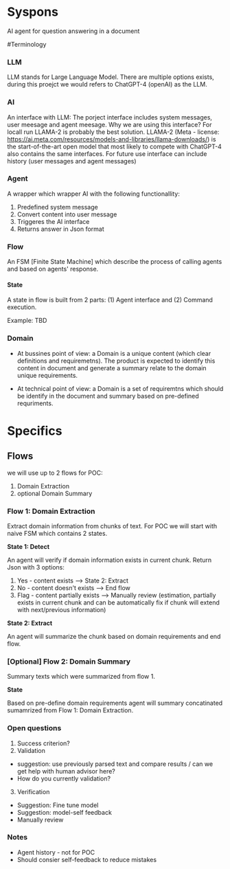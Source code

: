# Syspons
 AI agent for question answering in a document

#Terminology

### **LLM**
LLM stands for Large Language Model. There are multiple options exists, during this proejct we would refers to ChatGPT-4 (openAI) as the LLM.


### **AI**
An interface with LLM:
The porject interface includes system messages, user meesage and agent meesage.
Why we are using this interface?
For locall run LLAMA-2 is probably the best solution. LLAMA-2 (Meta - license: https://ai.meta.com/resources/models-and-libraries/llama-downloads/) is the start-of-the-art open model that most likely to compete with ChatGPT-4 also contains the same interfaces.
For future use interface can include history (user messages and agent messages)


### **Agent**
A wrapper which wrapper AI with the following functionallity:
1. Predefined system message
2. Convert content into user message
3. Triggeres the AI interface
4. Returns answer in Json format


### **Flow**
An FSM [Finite State Machine] which describe the process of calling agents and based on agents' response.
#### **State**
A state in flow is built from 2 parts: (1) Agent interface and (2) Command execution.

Example: TBD


### **Domain**
* At bussines point of view: a Domain is a unique content (which clear definitions and requiremetns). The product is expected to identify this content in document and generate a summary relate to the domain unique requirements.

* At technical point of view: a Domain is a set of requiremtns which should be identify in the document and summary based on pre-defined requriments.

# Specifics
## Flows
we will use up to 2 flows for POC:
1. Domain Extraction
2. optional Domain Summary

### Flow 1: Domain Extraction
Extract domain information from chunks of text. For POC we will start with naive FSM which contains 2 states.

**State 1: Detect**

An agent will verify if domain information exists in current chunk. Return Json with 3 options:
1. Yes - content exists --> State 2: Extract
2. No - content doesn't exists --> End flow
3. Flag - content partially exists --> Manually review (estimation, partially exists in current chunk and can be automatically fix if chunk will extend with next/previous information)

**State 2: Extract**

An agent will summarize the chunk based on domain requirements and end flow.

### [Optional] Flow 2: Domain Summary
Summary texts which were summarized from flow 1.

**State**

Based on pre-define domain requirements agent will summary concatinated sumamrized from Flow 1: Domain Extraction.

### Open questions
1. Success criterion?
2. Validation
*  suggestion: use previously parsed text and compare results / can we get help with human advisor here?
* How do you currently validation?
3. Verification
* Suggestion: Fine tune model
* Suggestion: model-self feedback
* Manually review

### Notes
* Agent history - not for POC
* Should consier self-feedback to reduce mistakes
